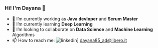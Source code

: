 ### Hi! I'm Dayana 👋

- 🔭 I’m currently working as **Java devloper** and **Scrum Master**
- 🌱 I’m currently learning **Deep Learning**
- 👯 I’m looking to collaborate on **Data Science** and **Machine Learning** Algorithms
- 📫 How to reach me: ![linkedin](https://img.shields.io/badge/linked_in-#0A66C2?style=for-the-badge&logo=GitHub&logoColor=white)] dayana85_ad@libero.it

<!--
**Dayana26/Dayana26** is a ✨ _special_ ✨ repository because its `README.md` (this file) appears on your GitHub profile.

Here are some ideas to get you started:

- 🔭 I’m currently working as Java devloper and Scrum Master
- 🌱 I’m currently learning Deep Learning
- 👯 I’m looking to collaborate on Data Science and Machine Learning Algorithms
- 📫 How to reach me: ![linkedin](https://img.shields.io/badge/linked_in-#0A66C2?style=for-the-badge&logo=GitHub&logoColor=white)(https://www.linkedin.com/in/dayana-andreoli-bb9ab6ab/)] | dayana85_ad@libero.it
- ⚡ Fun fact: 
-->
